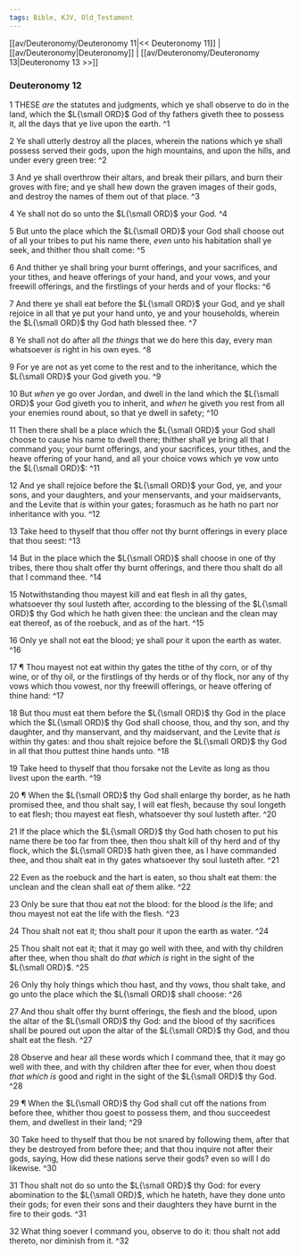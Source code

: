 ```yaml
---
tags: Bible, KJV, Old_Testament
---
```


[[av/Deuteronomy/Deuteronomy 11|<< Deuteronomy 11]] | [[av/Deuteronomy|Deuteronomy]] | [[av/Deuteronomy/Deuteronomy 13|Deuteronomy 13 >>]]

### Deuteronomy 12

1 THESE _are_ the statutes and judgments, which ye shall observe to do in the land, which the $L{\small ORD}$ God of thy fathers giveth thee to possess it, all the days that ye live upon the earth. ^1

2 Ye shall utterly destroy all the places, wherein the nations which ye shall possess served their gods, upon the high mountains, and upon the hills, and under every green tree: ^2

3 And ye shall overthrow their altars, and break their pillars, and burn their groves with fire; and ye shall hew down the graven images of their gods, and destroy the names of them out of that place. ^3

4 Ye shall not do so unto the $L{\small ORD}$ your God. ^4

5 But unto the place which the $L{\small ORD}$ your God shall choose out of all your tribes to put his name there, _even_ unto his habitation shall ye seek, and thither thou shalt come: ^5

6 And thither ye shall bring your burnt offerings, and your sacrifices, and your tithes, and heave offerings of your hand, and your vows, and your freewill offerings, and the firstlings of your herds and of your flocks: ^6

7 And there ye shall eat before the $L{\small ORD}$ your God, and ye shall rejoice in all that ye put your hand unto, ye and your households, wherein the $L{\small ORD}$ thy God hath blessed thee. ^7

8 Ye shall not do after all _the_ _things_ that we do here this day, every man whatsoever _is_ right in his own eyes. ^8

9 For ye are not as yet come to the rest and to the inheritance, which the $L{\small ORD}$ your God giveth you. ^9

10 But _when_ ye go over Jordan, and dwell in the land which the $L{\small ORD}$ your God giveth you to inherit, and _when_ he giveth you rest from all your enemies round about, so that ye dwell in safety; ^10

11 Then there shall be a place which the $L{\small ORD}$ your God shall choose to cause his name to dwell there; thither shall ye bring all that I command you; your burnt offerings, and your sacrifices, your tithes, and the heave offering of your hand, and all your choice vows which ye vow unto the $L{\small ORD}$: ^11

12 And ye shall rejoice before the $L{\small ORD}$ your God, ye, and your sons, and your daughters, and your menservants, and your maidservants, and the Levite that _is_ within your gates; forasmuch as he hath no part nor inheritance with you. ^12

13 Take heed to thyself that thou offer not thy burnt offerings in every place that thou seest: ^13

14 But in the place which the $L{\small ORD}$ shall choose in one of thy tribes, there thou shalt offer thy burnt offerings, and there thou shalt do all that I command thee. ^14

15 Notwithstanding thou mayest kill and eat flesh in all thy gates, whatsoever thy soul lusteth after, according to the blessing of the $L{\small ORD}$ thy God which he hath given thee: the unclean and the clean may eat thereof, as of the roebuck, and as of the hart. ^15

16 Only ye shall not eat the blood; ye shall pour it upon the earth as water. ^16

17 ¶ Thou mayest not eat within thy gates the tithe of thy corn, or of thy wine, or of thy oil, or the firstlings of thy herds or of thy flock, nor any of thy vows which thou vowest, nor thy freewill offerings, or heave offering of thine hand: ^17

18 But thou must eat them before the $L{\small ORD}$ thy God in the place which the $L{\small ORD}$ thy God shall choose, thou, and thy son, and thy daughter, and thy manservant, and thy maidservant, and the Levite that _is_ within thy gates: and thou shalt rejoice before the $L{\small ORD}$ thy God in all that thou puttest thine hands unto. ^18

19 Take heed to thyself that thou forsake not the Levite as long as thou livest upon the earth. ^19

20 ¶ When the $L{\small ORD}$ thy God shall enlarge thy border, as he hath promised thee, and thou shalt say, I will eat flesh, because thy soul longeth to eat flesh; thou mayest eat flesh, whatsoever thy soul lusteth after. ^20

21 If the place which the $L{\small ORD}$ thy God hath chosen to put his name there be too far from thee, then thou shalt kill of thy herd and of thy flock, which the $L{\small ORD}$ hath given thee, as I have commanded thee, and thou shalt eat in thy gates whatsoever thy soul lusteth after. ^21

22 Even as the roebuck and the hart is eaten, so thou shalt eat them: the unclean and the clean shall eat _of_ them alike. ^22

23 Only be sure that thou eat not the blood: for the blood _is_ the life; and thou mayest not eat the life with the flesh. ^23

24 Thou shalt not eat it; thou shalt pour it upon the earth as water. ^24

25 Thou shalt not eat it; that it may go well with thee, and with thy children after thee, when thou shalt do _that_ _which_ _is_ right in the sight of the $L{\small ORD}$. ^25

26 Only thy holy things which thou hast, and thy vows, thou shalt take, and go unto the place which the $L{\small ORD}$ shall choose: ^26

27 And thou shalt offer thy burnt offerings, the flesh and the blood, upon the altar of the $L{\small ORD}$ thy God: and the blood of thy sacrifices shall be poured out upon the altar of the $L{\small ORD}$ thy God, and thou shalt eat the flesh. ^27

28 Observe and hear all these words which I command thee, that it may go well with thee, and with thy children after thee for ever, when thou doest _that_ _which_ _is_ good and right in the sight of the $L{\small ORD}$ thy God. ^28

29 ¶ When the $L{\small ORD}$ thy God shall cut off the nations from before thee, whither thou goest to possess them, and thou succeedest them, and dwellest in their land; ^29

30 Take heed to thyself that thou be not snared by following them, after that they be destroyed from before thee; and that thou inquire not after their gods, saying, How did these nations serve their gods? even so will I do likewise. ^30

31 Thou shalt not do so unto the $L{\small ORD}$ thy God: for every abomination to the $L{\small ORD}$, which he hateth, have they done unto their gods; for even their sons and their daughters they have burnt in the fire to their gods. ^31

32 What thing soever I command you, observe to do it: thou shalt not add thereto, nor diminish from it. ^32
